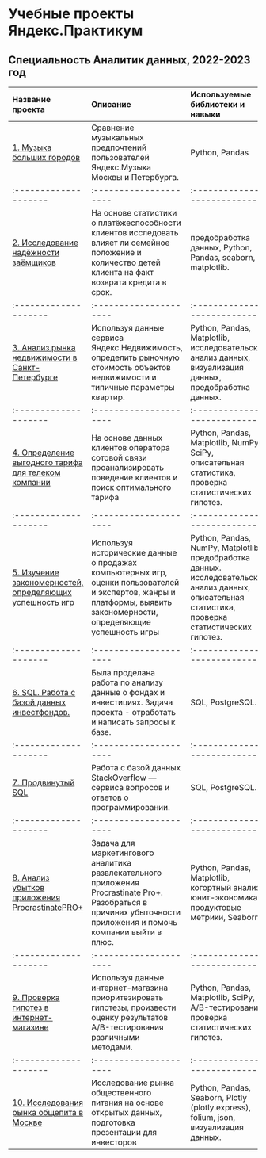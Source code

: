 # Учебные проекты Яндекс.Практикум
## Специальность Аналитик данных, 2022-2023 год



| Название проекта             | Описание           | Используемые библиотеки и навыки                |
| :-------------------- | :--------------------- |:---------------------------|
|[1. Музыка больших городов](https://github.com/dema-02/yandex-praktikum-projekt/tree/main/01_Big_siti_musik)|Сравнение музыкальных предпочтений пользователей Яндекс.Музыка Москвы и Петербурга. |Python, Pandas |
| :-------------------- | :--------------------- |:---------------------------|
|[2. Исследование надёжности заёмщиков](https://github.com/dema-02/yandex-praktikum-projekt/tree/main/02_Borrowers) |На основе статистики о платёжеспособности клиентов исследовать влияет ли семейное положение и количество детей клиента на факт возврата кредита в срок. | предобработка данных, Python, Pandas, seaborn, matplotlib. |
| :-------------------- | :--------------------- |:---------------------------|
|[3. Анализ рынка недвижимости в Санкт-Петербурге](https://github.com/dema-02/yandex-praktikum-projekt/tree/main/03_Real_estate)|Используя данные сервиса Яндекс.Недвижимость, определить рыночную стоимость объектов недвижимости и типичные параметры квартир.|Python, Pandas, Matplotlib, исследовательский анализ данных, визуализация данных, предобработка данных. |
| :-------------------- | :--------------------- |:---------------------------|
|[4. Определение выгодного тарифа для телеком компании](https://github.com/dema-02/yandex-praktikum-projekt/tree/main/04_mobil_tariff)|На основе данных клиентов оператора сотовой связи проанализировать поведение клиентов и поиск оптимального тарифа | Python, Pandas, Matplotlib, NumPy, SciPy, описательная статистика, проверка статистических гипотез. |
| :-------------------- | :--------------------- |:---------------------------|
|[5. Изучение закономерностей, определяющих успешность игр](https://github.com/dema-02/yandex-praktikum-projekt/tree/main/05_game)|Используя исторические данные о продажах компьютерных игр, оценки пользователей и экспертов, жанры и платформы, выявить закономерности, определяющие успешность игры |Python, Pandas, NumPy, Matplotlib, предобработка данных. исследовательский анализ данных, описательная статистика, проверка статистических гипотез. |
| :-------------------- | :--------------------- |:---------------------------|
|[6. SQL. Работа с базой данных инвестфондов.](https://github.com/dema-02/yandex-praktikum-projekt/tree/main/06_invest_fond)|Была проделана работа по анализу данные о фондах и инвестициях. Задача проекта - отработать и написать запросы к базе. | SQL, PostgreSQL.|
| :-------------------- | :--------------------- |:---------------------------|
|[7. Продвинутый SQL](https://github.com/dema-02/yandex-praktikum-projekt/tree/main/06_1_sql_StackOverflow)|Работа с базой данных StackOverflow — сервиса вопросов и ответов о программировании.| SQL, PostgreSQL. |
| :-------------------- | :--------------------- |:---------------------------|
|[8. Анализ убытков приложения ProcrastinatePRO+](https://github.com/dema-02/yandex-praktikum-projekt/tree/main/07_analisys_application)|Задача для маркетингового аналитика развлекательного приложения Procrastinate Pro+. Разобраться в причинах убыточности приложения и помочь компании выйти в плюс.| Python, Pandas, Matplotlib, когортный анализ, юнит-экономика, продуктовые метрики, Seaborn |
| :-------------------- | :--------------------- |:---------------------------|
|[9. Проверка гипотез в интернет-магазине](https://github.com/dema-02/yandex-praktikum-projekt/tree/main/08_AB_test)|Используя данные интернет-магазина приоритезировать гипотезы, произвести оценку результатов A/B-тестирования различными методами. | Python, Pandas, Matplotlib, SciPy, A/B-тестирование, проверка статистических гипотез. |
| :-------------------- | :--------------------- |:---------------------------|
|[10. Исследования рынка общепита в Москве](https://github.com/dema-02/yandex-praktikum-projekt/tree/main/09_kafe)|Исследование рынка общественного питания на основе открытых данных, подготовка презентации для инвесторов | Python, Pandas, Seaborn, Plotly (plotly.express), folium, json, визуализация данных. |
